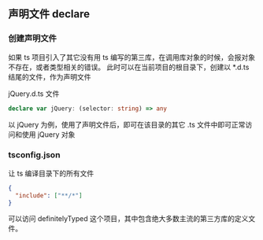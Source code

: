 ## 声明文件 declare



### 创建声明文件
如果 ts 项目引入了其它没有用 ts 编写的第三库，在调用库对象的时候，会报对象不存在，或者类型相关的错误。
此时可以在当前项目的根目录下，创建以 *.d.ts 结尾的文件，作为声明文件

jQuery.d.ts 文件
```ts
declare var jQuery: (selector: string) => any
```
以 jQuery 为例，使用了声明文件后，即可在该目录的其它 .ts 文件中即可正常访问和使用 jQuery 对象


### tsconfig.json
让 ts 编译目录下的所有文件
```json
{
  "include": ["**/*"]
}
```

可以访问 definitelyTyped 这个项目，其中包含绝大多数主流的第三方库的定义文件。 


